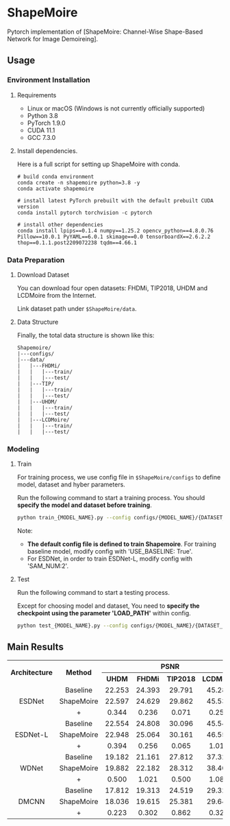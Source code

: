 # ShapeMoire
Pytorch implementation of [ShapeMoire: Channel-Wise Shape-Based Network for Image Demoireing].

## Usage


### Environment Installation 

1. Requirements
   - Linux or macOS (Windows is not currently officially supported)
   - Python 3.8
   - PyTorch 1.9.0
   - CUDA 11.1 
   - GCC 7.3.0

2. Install dependencies.

    Here is a full script for setting up ShapeMoire with conda.

    ```shell
    # build conda environment
    conda create -n shapemoire python=3.8 -y
    conda activate shapemoire
    
    # install latest PyTorch prebuilt with the default prebuilt CUDA version 
    conda install pytorch torchvision -c pytorch

    # install other dependencies
    conda install lpips==0.1.4 numpy==1.25.2 opencv_python==4.8.0.76 Pillow==10.0.1 PyYAML==6.0.1 skimage==0.0 tensorboardX==2.6.2.2 thop==0.1.1.post2209072238 tqdm==4.66.1

    ```


### Data Preparation

1. Download Dataset 

    You can download four open datasets: FHDMi, TIP2018, UHDM and LCDMoire from the Internet. 
    
    Link dataset path under `$ShapeMoire/data`.

2. Data Structure

    Finally, the total data structure is shown like this:
    ```
    Shapemoire/
    |---configs/
    |---data/
    |   |---FHDMi/
    |   |   |---train/
    |   |   |---test/
    |   |---TIP/
    |   |   |---train/
    |   |   |---test/
    |   |---UHDM/
    |   |   |---train/
    |   |   |---test/
    |   |---LCDMoire/
    |   |   |---train/
    |   |   |---test/
    ```

### Modeling 
1. Train

    For training process, we use config file in `$ShapeMoire/configs` to define model, dataset and hyber parameters.

    Run the following command to start a training process. You should **specify the model and dataset before training**. 

    ```bash
    python train_{MODEL_NAME}.py --config configs/{MODEL_NAME}/{DATASET_NAME}.yaml
    ```

    Note: 
    * **The default config file is defined to train Shapemoire**. For training baseline model, modify config with 'USE_BASELINE: True'.
    * For ESDNet, in order to train ESDNet-L, modify config with 'SAM_NUM:2'.


2. Test

    Run the following command to start a testing process. 

    Except for choosing model and dataset, You need to **specify the checkpoint using the parameter 'LOAD_PATH'** within config. 

    ```bash 
    python test_{MODEL_NAME}.py --config configs/{MODEL_NAME}/{DATASET_NAME}.yaml
    ```


## Main Results




<table  style="text-align:center">
    <tr >
        <th rowspan="2" style="text-align:center">Architecture</th><th rowspan="2" style="text-align:center">Method</th><th colspan="4" style="text-align:center">PSNR</th><th rowspan="2" style="text-align:center">Params. (M)</th>
    </tr>
    <tr>
        <th>UHDM</th><th>FHDMi</th><th>TIP2018</th><th>LCDMoire</th>
    </tr>
    <tr>
        <td rowspan="3">ESDNet</td><td>Baseline</td><td>22.253</td><td>24.393</td><td>29.791</td><td>45.286</td><td>5.394</td>
    </tr>
    <tr>
        <td>ShapeMoire</td><td>22.597</td><td>24.629</td><td>29.862</td><td>45.537</td><td>5.394</td>
    </tr>
    <tr>
        <td>+</td><td>0.344</td><td>0.236</td><td>0.071</td><td>0.251</td><td>0</td>
    </tr>
    <tr>
        <td rowspan="3">ESDNet-L</td><td>Baseline</td><td>22.554</td><td>24.808</td><td>30.096</td><td>45.544</td><td>10.623</td>
    </tr>
    <tr>
        <td>ShapeMoire</td><td>22.948</td><td>25.064</td><td>30.161</td><td>46.558</td><td>10.623</td>
    </tr>
    <tr>
        <td>+</td><td>0.394</td><td>0.256</td><td>0.065</td><td>1.014</td><td>0</td>
    </tr>
    <tr>
        <td rowspan="3">WDNet</td><td>Baseline</td><td>19.182</td><td>21.161</td><td>27.812</td><td>37.324</td><td>3.360</td>
    </tr>
    <tr>
        <td>ShapeMoire</td><td>19.882</td><td>22.182</td><td>28.312</td><td>38.408</td><td>3.360</td>
    </tr>
    <tr>
        <td>+</td><td>0.500</td><td>1.021</td><td>0.500</td><td>1.084</td><td>0</td>
    </tr>
    <tr>
        <td rowspan="3">DMCNN</td><td>Baseline</td><td>17.812</td><td>19.313</td><td>24.519</td><td>29.321</td><td>1.426</td>
    </tr>
    <tr>
        <td>ShapeMoire</td><td>18.036</td><td>19.615</td><td>25.381</td><td>29.649</td><td>1.426</td>
    </tr>
    <tr>
        <td>+</td><td>0.223</td><td>0.302</td><td>0.862</td><td>0.329</td><td>0</td>
    </tr>
    
</table>







